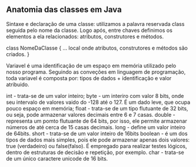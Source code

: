 ## Anatomia das classes em Java

Sintaxe e declaração de uma classe: utilizamos a palavra reservada class seguida pelo nome da classe. Logo após, entre chaves definimos os elementos a ela relacionados: atributos, construtores e métodos.

class NomeDaClasse {
... local onde atributos, construtores e métodos são criados.
}

Variavel é uma identificação de um espaço em memória utilizado pelo nosso programa. Seguindo as conveções em linguagem de programação, toda variavel é composta por:
tipos de dados + identificação e valor atribuido.

int - trata-se de um valor inteiro;
byte - um interiro com valor 8 bits, onde seu intervalo de valores vaido do -128 até o 127. É um dado leve, que ocupa pouco espaço em memória;
float - trata-se de um tipo flutuante de 32 bits, ou seja, pode armazenar valores decimais entre 6 e 7 casas.
double - representa um pomto flutuante de 64 bits, por isso, ele permite armazenar números de até cerca de 15 casas decimais.
long - define um valor inteiro de 64bits. 
short - trata-se de um valor inteiro de 16bits
boolean - é um dos tipos de dados mais simples, pois ele pode armazenar apenas dois valores: true (verdadeiro) ou false(falso). É empregado para realizar testes lógicos,
dentro de estruturas de decisão e repetição, por exemplo.
char - trata-se de um único caractere unicode de 16 bits.










